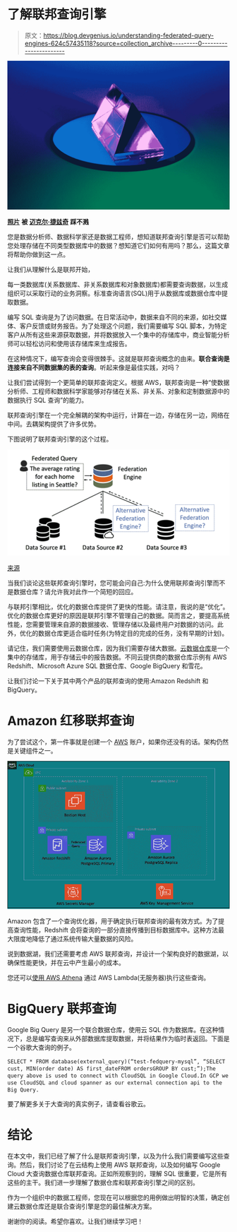 # 了解联邦查询引擎

> 原文：<https://blog.devgenius.io/understanding-federated-query-engines-624c57435118?source=collection_archive---------0----------------------->

![](img/c7b3ec7cf5f85d7147cbbf525e4ed6ec.png)

[**照片**](https://unsplash.com/photos/dSyhpTGhNHg) **被** [](https://unsplash.com/@karlp?utm_source=unsplash&utm_medium=referral&utm_content=creditCopyText)[**迈克尔·捷兹奇**](https://unsplash.com/@lazycreekimages) **踩不溅**

您是数据分析师、数据科学家还是数据工程师，想知道联邦查询引擎是否可以帮助您处理存储在不同类型数据库中的数据？想知道它们如何有用吗？那么，这篇文章将帮助你做到这一点。

让我们从理解什么是联邦开始，

每一类数据库(关系数据库、非关系数据库和对象数据库)都需要查询数据，以生成组织可以采取行动的业务洞察。标准查询语言(SQL)用于从数据库或数据仓库中提取数据。

编写 SQL 查询是为了访问数据。在日常活动中，数据来自不同的来源，如社交媒体、客户反馈或财务报告。为了处理这个问题，我们需要编写 SQL 脚本，为特定客户从所有这些来源获取数据，并将数据放入一个集中的存储库中，商业智能分析师可以轻松访问和使用该存储库来生成报告。

在这种情况下，编写查询会变得很棘手。这就是联邦查询概念的由来。**联合查询是连接来自不同数据集的表的查询**。听起来像是最佳实践，对吗？

让我们尝试得到一个更简单的联邦查询定义。根据 AWS，联邦查询是一种“使数据分析师、工程师和数据科学家能够对存储在关系、非关系、对象和定制数据源中的数据执行 SQL 查询”的能力。

联邦查询引擎在一个完全解耦的架构中运行，计算在一边，存储在另一边，网络在中间。去耦架构提供了许多优势。

下图说明了联邦查询引擎的这个过程。

![](img/e172281b988b9df861c987fd135f7ae7.png)

[来源](https://research.tableau.com/sites/default/files/fugu-aidm19-camera-ready.pdf)

当我们谈论这些联邦查询引擎时，您可能会问自己:为什么使用联邦查询引擎而不是数据仓库？请允许我对此作一个简短的回应。

与联邦引擎相比，优化的数据仓库提供了更快的性能。请注意，我说的是“优化”。优化的数据仓库更好的原因是联邦引擎不管理自己的数据。简而言之，要提高系统性能，您需要管理来自源的数据接收、管理存储以及最终用户对数据的访问。此外，优化的数据仓库更适合临时任务(为特定目的完成的任务，没有早期的计划)。

请记住，我们需要使用云数据仓库，因为我们需要存储大数据。[云数据仓库](https://www.firebolt.io/blog/cloud-data-warehouse)是一个集中的存储库，用于存储云中的报告数据。不同云提供商的数据仓库示例有 AWS Redshift、Microsoft Azure SQL 数据仓库、Google BigQuery 和雪花。

让我们讨论一下关于其中两个产品的联邦查询的使用:Amazon Redshift 和 BigQuery。

# Amazon 红移联邦查询

为了尝试这个，第一件事就是创建一个 [AWS](https://aws.amazon.com/console) 账户，如果你还没有的话。架构仍然是关键组件之一。

![](img/f0efa346b6c1a5f40b24ce42d997ef3c.png)

Amazon 包含了一个查询优化器，用于确定执行联邦查询的最有效方式。为了提高查询性能，Redshift 会将查询的一部分直接传播到目标数据库中。这种方法最大限度地降低了通过系统传输大量数据的风险。

说到数据湖，我们还需要考虑 AWS 联邦查询，并设计一个架构良好的数据湖，以确保性能更快，并在云中产生最小的成本。

您还可以[使用 AWS Athena](https://youtu.be/FRfbwu3m-kM) 通过 AWS Lambda(无服务器)执行这些查询。

# BigQuery 联邦查询

Google Big Query 是另一个联合数据仓库，使用云 SQL 作为数据库。在这种情况下，总是编写查询来从外部数据库提取数据，并将结果作为临时表返回。下面是一个谷歌大查询的例子。

```
SELECT * FROM database(external_query)(“test-fedquery-mysql”, “SELECT cust, MIN(order date) AS first_dateFROM ordersGROUP BY cust;”);The query above is used to connect with CloudSQL in Google Cloud.In GCP we use CloudSQL and cloud spanner as our external connection api to the Big Query.
```

要了解更多关于大查询的真实例子，请查看谷歌云。

# 结论

在本文中，我们已经了解了什么是联邦查询引擎，以及为什么我们需要编写这些查询。然后，我们讨论了在云结构上使用 AWS 联邦查询，以及如何编写 Google Cloud 大查询数据仓库联邦查询。正如所观察到的，理解 SQL 很重要，它是所有这些的主干。我们进一步理解了数据仓库和联邦查询引擎之间的区别。

作为一个组织中的数据工程师，您现在可以根据您的用例做出明智的决策，确定创建云数据仓库还是联合查询引擎是您的最佳解决方案。

谢谢你的阅读。希望你喜欢。让我们继续学习吧！
